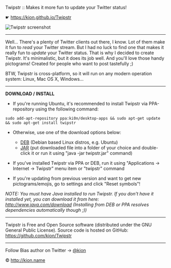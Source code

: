 Twipstr :: Makes it more fun to update your Twitter status!

☛ https://kion.github.io/Twipstr

![Twipstr screenshot](https://kion.github.io/Twipstr/twipstr.png)

***

Well... There's a plenty of Twitter clients out there, I know.
Lot of them make it fun to *read* your Twitter stream.
But I had no luck to find one that makes it really fun to *update* your Twitter status.
That is why I decided to create Twipstr.
It's minimalistic, but it does its job well.
And you'll love those handy pictograms!
Created for people who want to post tastefully ;)

BTW, Twipstr is cross-platform, so it will run on any modern operation system: Linux, Mac OS X, Windows...

***

**DOWNLOAD / INSTALL**

* If you're running Ubuntu, it's recommended to install Twipstr via PPA-repository using the following command:
```
sudo add-apt-repository ppa:ki0n/desktop-apps && sudo apt-get update && sudo apt-get install twipstr
```

* Otherwise, use one of the download options below:

	* [DEB](https://github.com/kion/Twipstr/releases/download/v1.4.0/twipstr.deb) (Debian based Linux distros, e.g. Ubuntu)
	* [JAR](https://github.com/kion/Twipstr/releases/download/v1.4.0/twipstr.jar) (put downloaded file into a folder of your choice and double-click it or run it using "java -jar twipstr.jar" command)

* If you've installed Twipstr via PPA or DEB, run it using "Applications -> Internet -> Twipstr" menu item or "twipstr" command

* If you're updating from previous version and want to get new pictograms/emojis, go to settings and click "Reset symbols"!

_NOTE: You must have Java installed to run Twipstr.
If you don't have it installed yet, you can download it from here: 
http://www.java.com/download
(Installing from DEB or PPA resolves dependencies automatically though ;))_

***

Twipstr is Free and Open Source software (distributed under the GNU General Public License).
Source code is hosted on GitHub: https://github.com/kion/Twipstr

***

Follow Bias author on Twitter &rarr; [@kion](http://twitter.com/kion)

© http://kion.name
